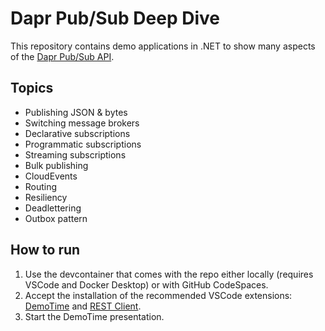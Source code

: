 # Dapr Pub/Sub Deep Dive

This repository contains demo applications in .NET to show many aspects of the [Dapr Pub/Sub API](https://docs.dapr.io/developing-applications/building-blocks/pubsub/pubsub-overview/).

## Topics

- Publishing JSON & bytes
- Switching message brokers
- Declarative subscriptions
- Programmatic subscriptions
- Streaming subscriptions
- Bulk publishing
- CloudEvents
- Routing
- Resiliency
- Deadlettering
- Outbox pattern

## How to run

1. Use the devcontainer that comes with the repo either locally (requires VSCode and Docker Desktop) or with GitHub CodeSpaces.
2. Accept the installation of the recommended VSCode extensions: [DemoTime](https://marketplace.visualstudio.com/items?itemName=eliostruyf.vscode-demo-time) and [REST Client](https://marketplace.visualstudio.com/items?itemName=humao.rest-client).
3. Start the DemoTime presentation.
